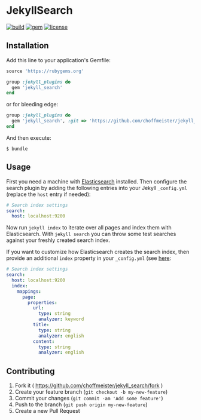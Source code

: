 # JekyllSearch

[![build](https://img.shields.io/travis/choffmeister/jekyll_search/develop.svg)](https://travis-ci.org/choffmeister/jekyll_search)
[![gem](https://img.shields.io/gem/v/jekyll_search.svg)](https://rubygems.org/gems/jekyll_search)
[![license](https://img.shields.io/badge/license-MIT-lightgrey.svg)](http://opensource.org/licenses/MIT)

## Installation

Add this line to your application's Gemfile:

```ruby
source 'https://rubygems.org'

group :jekyll_plugins do
  gem 'jekyll_search'
end
```

or for bleeding edge:

```ruby
group :jekyll_plugins do
  gem 'jekyll_search', :git => 'https://github.com/choffmeister/jekyll_search.git', :branch => 'develop'
end
```

And then execute:

    $ bundle

## Usage

First you need a machine with [Elasticsearch][elasticsearch] installed. Then configure the search plugin by adding
the following entries into your Jekyll `_config.yml` (replace the `host` entry if needed):

```yaml
# Search index settings
search:
  host: localhost:9200
```

Now run `jekyll index` to iterate over all pages and index them with Elasticsearch. With `jekyll search` you can
throw some test searches against your freshly created search index.

If you want to customize how Elasticsearch creates the search index, then provide an additional `index` property
in your `_config.yml` (see [here][elasticsearch-createindex]:

```yaml
# Search index settings
search:
  host: localhost:9200
  index:
    mappings:
      page:
        properties:
          url:
            type: string
            analyzer: keyword
          title:
            type: string
            analyzer: english
          content:
            type: string
            analyzer: english
```

## Contributing

1. Fork it ( https://github.com/choffmeister/jekyll_search/fork )
2. Create your feature branch (`git checkout -b my-new-feature`)
3. Commit your changes (`git commit -am 'Add some feature'`)
4. Push to the branch (`git push origin my-new-feature`)
5. Create a new Pull Request

[elasticsearch]: http://www.elasticsearch.org/
[elasticsearch-createindex]: http://www.rubydoc.info/gems/elasticsearch-api/Elasticsearch/API/Indices/Actions#create-instance_method

